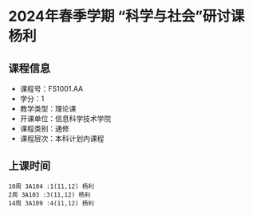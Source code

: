 # 2024年春季学期 “科学与社会”研讨课 杨利






## 课程信息

- 课程号：FS1001.AA
- 学分：1
- 教学类型：理论课
- 开课单位：信息科学技术学院
- 课程类别：通修
- 课程层次：本科计划内课程

## 上课时间

```
10周 3A104 :1(11,12) 杨利
2周 3A103 :3(11,12) 杨利
14周 3A109 :4(11,12) 杨利
```

